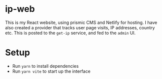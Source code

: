 # ip-web

This is my React website, using prismic CMS and Netlify for hosting. I have also created a provider that tracks user page visits, IP addresses, country etc. This is posted to the `get-ip` service, and fed to the `admin` UI.

# Setup
- Run `yarn` to install dependencies
- Run `yarn vite` to start up the interface
